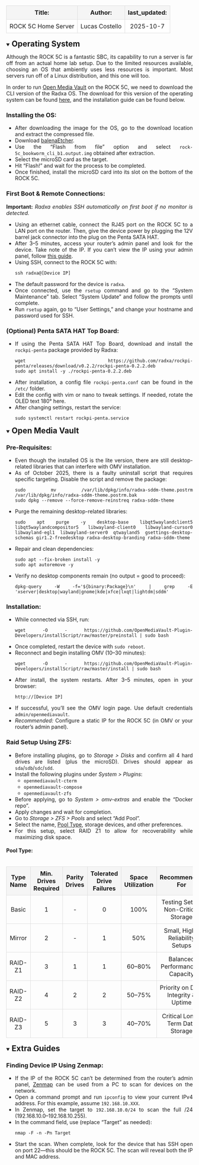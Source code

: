 <div align="center">
  <table style="border-collapse:collapse;width:100%;">
    <thead>
      <tr style="background-color:#f5f5f5;" align="center">
        <th style="border:1px solid #ddd;padding:8px;text-align:center;">Title:</th>
        <th style="border:1px solid #ddd;padding:8px;text-align:center;">Author:</th>
        <th style="border:1px solid #ddd;padding:8px;text-align:center;">last_updated:</th>
      </tr>
    </thead>
    <tbody>
      <tr style="background-color:#ffffff;" align="center">
        <td style="border:1px solid #ddd;padding:8px;text-align:center;">ROCK 5C Home Server</td>
        <td style="border:1px solid #ddd;padding:8px;text-align:center;">Lucas Costello</td>
        <td style="border:1px solid #ddd;padding:8px;text-align:center;">2025-10-7</td>
      </tr>
    </tbody>
  </table>
</div>

<!-- Operating System -->
<details open>
  <summary><h2 id="operating-system" style="display:inline;">Operating System</h2></summary>
  <div align="justify" style="margin-top:8px;">
    <p>
      Although the ROCK 5C is a fantastic SBC, its capability to run a server is far off from an actual home lab setup.
      Due to the limited resources available, choosing an OS that ambiently uses less resources is important. Most servers
      run off of a Linux distribution, and this one will too.
    </p>
    <p>
      In order to run <a href="https://www.openmediavault.org/">Open Media Vault</a> on the ROCK 5C, we need to download
      the CLI version of the Radxa OS. The download for this version of the operating system can be found
      <a href="https://docs.radxa.com/en/rock5/rock5c/download">here</a>, and the installation guide can be found below.
    </p>
    <h3 id="installing-the-os">Installing the OS:</h3>
    <ul>
      <li>After downloading the image for the OS, go to the download location and extract the compressed file.</li>
      <li>Download <a href="https://etcher.balena.io/">balenaEtcher</a>.</li>
      <li>Use the “Flash from file” option and select <code>rock-5c_bookworm_cli_b1.output.img</code> obtained after extraction.</li>
      <li>Select the microSD card as the target.</li>
      <li>Hit “Flash!” and wait for the process to be completed.</li>
      <li>Once finished, install the microSD card into its slot on the bottom of the ROCK 5C.</li>
    </ul>
    <h3 id="first-boot-remote-connections">First Boot &amp; Remote Connections:</h3>
    <p><strong>Important:</strong> <em>Radxa enables SSH automatically on first boot if no monitor is detected.</em></p>
    <ul>
      <li>Using an ethernet cable, connect the RJ45 port on the ROCK 5C to a LAN port on the router. Then, give the device power by plugging the 12V barrel jack connector into the plug on the Penta SATA HAT.</li>
      <li>After 3–5 minutes, access your router’s admin panel and look for the device. Take note of the IP. If you can’t view the IP using your admin panel, follow <a href="#finding-device-ip-using-zenmap">this guide</a>.</li>
      <li>Using SSH, connect to the ROCK 5C with:
        <pre><code>ssh radxa@[Device IP]</code></pre>
      </li>
      <li>The default password for the device is <code>radxa</code>.</li>
      <li>Once connected, use the <code>rsetup</code> command and go to the “System Maintenance” tab. Select “System Update” and follow the prompts until complete.</li>
      <li>Run <code>rsetup</code> again, go to “User Settings,” and change your hostname and password used for SSH.</li>
    </ul>
    <h3 id="optional-penta-sata-hat-top-board">(Optional) Penta SATA HAT Top Board:</h3>
    <ul>
      <li>If using the Penta SATA HAT Top Board, download and install the <code>rockpi-penta</code> package provided by Radxa:
        <pre><code>wget https://github.com/radxa/rockpi-penta/releases/download/v0.2.2/rockpi-penta-0.2.2.deb
sudo apt install -y ./rockpi-penta-0.2.2.deb</code></pre>
      </li>
      <li>After installation, a config file <code>rockpi-penta.conf</code> can be found in the <code>/etc/</code> folder.</li>
      <li>Edit the config with vim or nano to tweak settings. If needed, rotate the OLED text 180° here.</li>
      <li>After changing settings, restart the service:
        <pre><code>sudo systemctl restart rockpi-penta.service</code></pre>
      </li>
    </ul>
  </div>
</details>

<!-- Open Media Vault -->
<details open>
  <summary><h2 id="open-media-vault" style="display:inline;">Open Media Vault</h2></summary>
  <div align="justify" style="margin-top:8px;">
    <h3 id="pre-requisites">Pre-Requisites:</h3>
    <ul>
      <li>Even though the installed OS is the lite version, there are still desktop-related libraries that can interfere with OMV installation.</li>
      <li>As of October 2025, there is a faulty uninstall script that requires specific targeting. Disable the script and remove the package:
        <pre><code>sudo mv /var/lib/dpkg/info/radxa-sddm-theme.postrm /var/lib/dpkg/info/radxa-sddm-theme.postrm.bak
sudo dpkg --remove --force-remove-reinstreq radxa-sddm-theme</code></pre>
      </li>
      <li>Purge the remaining desktop-related libraries:
        <pre><code>sudo apt purge -y desktop-base libqt5waylandclient5 libqt5waylandcompositor5 libwayland-client0 libwayland-cursor0 libwayland-egl1 libwayland-server0 qtwayland5 gsettings-desktop-schemas gir1.2-freedesktop radxa-desktop-branding radxa-sddm-theme</code></pre>
      </li>
      <li>Repair and clean dependencies:
        <pre><code>sudo apt --fix-broken install -y
sudo apt autoremove -y</code></pre>
      </li>
      <li>Verify no desktop components remain (no output = good to proceed):
        <pre><code>dpkg-query -W -f='${binary:Package}\n' | grep -E 'xserver|desktop|wayland|gnome|kde|xfce|lxqt|lightdm|sddm'</code></pre>
      </li>
    </ul>
    <h3 id="installation">Installation:</h3>
    <ul>
      <li>While connected via SSH, run:
        <pre><code>wget -O - https://github.com/OpenMediaVault-Plugin-Developers/installScript/raw/master/preinstall | sudo bash</code></pre>
      </li>
      <li>Once completed, restart the device with <code>sudo reboot</code>.</li>
      <li>Reconnect and begin installing OMV (10–30 minutes):
        <pre><code>wget -O - https://github.com/OpenMediaVault-Plugin-Developers/installScript/raw/master/install | sudo bash</code></pre>
      </li>
      <li>After install, the system restarts. After 3–5 minutes, open in your browser:
        <pre><code>http://[Device IP]</code></pre>
      </li>
      <li>If successful, you’ll see the OMV login page. Use default credentials <code>admin/openmediavault</code>.</li>
      <li><em>Recommended:</em> Configure a static IP for the ROCK 5C (in OMV or your router’s admin panel).</li>
    </ul>
    <h3 id="raid-setup-using-zfs">Raid Setup Using ZFS:</h3>
    <ul>
      <li>Before installing plugins, go to <em>Storage &gt; Disks</em> and confirm all 4 hard drives are listed (plus the microSD). Drives should appear as <code>sda</code>/<code>sdb</code>/<code>sdc</code>/<code>sdd</code>.</li>
      <li>Install the following plugins under <em>System &gt; Plugins</em>:
        <ul>
          <li><code>openmediavault-cterm</code></li>
          <li><code>openmediavault-compose</code></li>
          <li><code>openmediavault-zfs</code></li>
        </ul>
      </li>
      <li>Before applying, go to <em>System &gt; omv-extras</em> and enable the “Docker repo”.</li>
      <li>Apply changes and wait for completion.</li>
      <li>Go to <em>Storage &gt; ZFS &gt; Pools</em> and select “Add Pool”.</li>
      <li>Select the name, <a href="#pool-type">Pool Type</a>, storage devices, and other preferences.</li>
      <li>For this setup, select RAID Z1 to allow for recoverability while maximizing disk space.</li>
    </ul>
    <h4 id="pool-type">Pool Type:</h4>
    <div style="overflow-x:auto;">
      <table style="border-collapse:collapse;width:100%;">
        <thead>
          <tr style="background-color:#f5f5f5;"  align="center">
            <th style="border:1px solid #ddd;padding:8px;text-align:center;">Type Name</th>
            <th style="border:1px solid #ddd;padding:8px;text-align:center;">Min. Drives Required</th>
            <th style="border:1px solid #ddd;padding:8px;text-align:center;">Parity Drives</th>
            <th style="border:1px solid #ddd;padding:8px;text-align:center;">Tolerated Drive Failures</th>
            <th style="border:1px solid #ddd;padding:8px;text-align:center;">Space Utilization</th>
            <th style="border:1px solid #ddd;padding:8px;text-align:center;">Recommended For</th>
          </tr>
        </thead>
        <tbody  align="center">
          <tr>
            <td style="border:1px solid #ddd;padding:8px;text-align:center;">Basic</td>
            <td style="border:1px solid #ddd;padding:8px;text-align:center;">1</td>
            <td style="border:1px solid #ddd;padding:8px;text-align:center;">-</td>
            <td style="border:1px solid #ddd;padding:8px;text-align:center;">0</td>
            <td style="border:1px solid #ddd;padding:8px;text-align:center;">100%</td>
            <td style="border:1px solid #ddd;padding:8px;text-align:center;">Testing Setup, Non-Critical Storage</td>
          </tr>
          <tr>
            <td style="border:1px solid #ddd;padding:8px;text-align:center;">Mirror</td>
            <td style="border:1px solid #ddd;padding:8px;text-align:center;">2</td>
            <td style="border:1px solid #ddd;padding:8px;text-align:center;">-</td>
            <td style="border:1px solid #ddd;padding:8px;text-align:center;">1</td>
            <td style="border:1px solid #ddd;padding:8px;text-align:center;">50%</td>
            <td style="border:1px solid #ddd;padding:8px;text-align:center;">Small, High-Reliability Setups</td>
          </tr>
          <tr>
            <td style="border:1px solid #ddd;padding:8px;text-align:center;">RAID-Z1</td>
            <td style="border:1px solid #ddd;padding:8px;text-align:center;">3</td>
            <td style="border:1px solid #ddd;padding:8px;text-align:center;">1</td>
            <td style="border:1px solid #ddd;padding:8px;text-align:center;">1</td>
            <td style="border:1px solid #ddd;padding:8px;text-align:center;">60–80%</td>
            <td style="border:1px solid #ddd;padding:8px;text-align:center;">Balanced Performance &amp; Capacity</td>
          </tr>
          <tr>
            <td style="border:1px solid #ddd;padding:8px;text-align:center;">RAID-Z2</td>
            <td style="border:1px solid #ddd;padding:8px;text-align:center;">4</td>
            <td style="border:1px solid #ddd;padding:8px;text-align:center;">2</td>
            <td style="border:1px solid #ddd;padding:8px;text-align:center;">2</td>
            <td style="border:1px solid #ddd;padding:8px;text-align:center;">50–75%</td>
            <td style="border:1px solid #ddd;padding:8px;text-align:center;">Priority on Data Integrity &amp; Uptime</td>
          </tr>
          <tr>
            <td style="border:1px solid #ddd;padding:8px;text-align:center;">RAID-Z3</td>
            <td style="border:1px solid #ddd;padding:8px;text-align:center;">5</td>
            <td style="border:1px solid #ddd;padding:8px;text-align:center;">3</td>
            <td style="border:1px solid #ddd;padding:8px;text-align:center;">3</td>
            <td style="border:1px solid #ddd;padding:8px;text-align:center;">40–70%</td>
            <td style="border:1px solid #ddd;padding:8px;text-align:center;">Critical Long-Term Data Storage</td>
          </tr>
        </tbody>
      </table>
    </div>
  </div>
</details>

<!-- Extra Guides -->
<details open>
  <summary><h2 id="extra-guides" style="display:inline;">Extra Guides</h2></summary>
  <div align="justify" style="margin-top:8px;">
    <h3 id="finding-device-ip-using-zenmap">Finding Device IP Using Zenmap:</h3>
    <ul>
      <li>If the IP of the ROCK 5C can’t be determined from the router’s admin panel, <a href="https://nmap.org/">Zenmap</a> can be used from a PC to scan for devices on the network.</li>
      <li>Open a command prompt and run <code>ipconfig</code> to view your current IPv4 address. For this example, assume <code>192.168.10.XXX</code>.</li>
      <li>In Zenmap, set the target to <code>192.168.10.0/24</code> to scan the full /24 (192.168.10.0–192.168.10.255).</li>
      <li>In the command field, use (replace “Target” as needed):
        <pre><code>nmap -F -n -Pn Target</code></pre>
      </li>
      <li>Start the scan. When complete, look for the device that has SSH open on port 22—this should be the ROCK 5C. The scan will reveal both the IP and MAC address.</li>
    </ul>
  </div>
</details>

